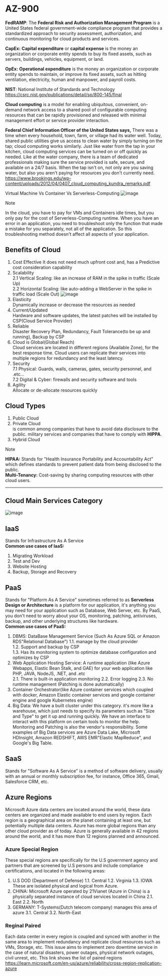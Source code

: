 # AZ-900
**FedRAMP**: The **Federal Risk and Authorization Management Program** is a United States federal government-wide compliance program that provides a standardized approach to security assessment, authorization, and continuous monitoring for cloud products and services.

**CapEx:** **Capital expenditure** or **capital expense** is the money an organization or corporate entity spends to buy its fixed assets, such as servers, buildings, vehicles, equipment, or land.

**OpEx:** **Operational expenditure** is the money an organization or corporate entity spends to maintain, or improve its fixed assets, such as hitting ventilation, electricity, human and manpower, and payroll costs.

**NIST**: National Institute of Standards and Technology https://csrc.nist.gov/publications/detail/sp/800-145/final

**Cloud computing** is a model for enabling ubiquitous, convenient, on-demand network access to a shared pool of configurable computing resources that can be rapidly provisioned and released with minimal management effort or service provider interaction. 

**Federal Chief Information Officer of the United States says,** There was a time when every household, town, farm, or village had its water well. Today, shared public utilities give us access to clean water by simply turning on the tap; cloud computing works similarly. Just like water from the tap in your kitchen, cloud computing services can be turned on or off quickly as needed. Like at the water company, there is a team of dedicated professionals making sure the service provided is safe, secure, and available on a 24/7 basis. When the tap isn't on, not only are you saving water, but also you aren't paying for resources you don't currently need.
https://www.brookings.edu/wp-content/uploads/2012/04/0407_cloud_computing_kundra_remarks.pdf

Virtual Machine Vs Container Vs Serverless-Computing
![image](https://github.com/mrkhorasani/AZ-900/assets/51242725/b21dbcaa-b007-4590-8c49-8bd9a403b62e)
> [!Note]  
> In the cloud, you have to pay for VMs and Containers idle times, but you only pay for the cost of Serverless-Computing runtime.
When you have an error in an application, you need to troubleshoot only the function that made a mistake for you separately, not all of the application. So this troubleshooting method doesn't affect all aspects of your application.
## Benefits of Cloud
1. Cost Effective
   It does not need much upfront cost and, has a Predictive cost consideration capability
2. Scalability <br>
   2.1 Vertical Scaling: like an increase of RAM in the spike in traffic (Scale Up) <br>
   2.2 Horizontal Scaling: like auto-adding a WebServer in the spike in traffic load (Scale Out)
   ![image](https://github.com/mrkhorasani/AZ-900/assets/51242725/6ff3da70-70e4-41c0-a590-1f758d74a046)
3. Elasticity<br>
   Dynamically increase or decrease the resources as needed 
4. Current/Updated<br>
   Hardware and software updates, the latest patches will be installed by CSP(Cloud Service Provider)
5. Reliable<br>
   Disaster Recovery Plan, Redundancy, Fault Tolerance(to be up and running), Backup by CSP
6. Cloud is Global(Global Reach)<br>
   Cloud services are located in different regions (Available Zone), for the best response time. Cloud users can replicate their services into multiple regions for redundancy and the least latency.
7. Security<br>
   7.1 Physical: Guards, walls, cameras, gates, security personnel, and .etc...<br>
   7.2  Digital & Cyber: firewalls and security software and tools
8. Agility<br>
   Allocate or de-allocate resources quickly
## Cloud Types
   1. Public Cloud
   2. Private Cloud<br>
      is common among companies that have to avoid data disclosure to the public. military services and companies that have to comply with **HIPPA**.
   3. Hybrid Cloud
> [!Note]
> **HIPAA:** Stands for "Health Insurance Portability and Accountability Act" which defines standards to prevent patient data from being disclosed to the public.<br>
> **Multi-Tenancy:**  Cost-saving by sharing computing resources with other cloud users.
----------------------------------------------------------------------------
## Cloud Main Services Category
![image](https://github.com/mrkhorasani/AZ-900/assets/51242725/ed0d94c4-efc1-475a-b26b-1e47c9c4e53c)
## IaaS 
Stands for Infrastructure As A Service<br>
**Common use cases of IaaS:**
   1. Migrating Workload
   2. Test and Dev
   3. Website Hosting
   4. Backup, Storage and Recovery
## PaaS
Stands for "Platform As A Service" sometimes referred to as **Serverless Design or Architecture** is a platform for our application, it's anything you may need for your application such as Database, Web Server, etc. By PaaS, you don't need to worry about your OS, monitoring, patching, antiviruses, backup, and other underlying structures like hardware.<br>
**Common use cases of PaaS:**
   1. DBMS: DataBase Management Service (Such As Azure SQL or Amazon RDS"Relational Database")
         1.1. manage by the cloud provider<br>
         1.2. Support and backup by CSP<br>
         1.3. Has its monitoring system to optimize database configuration and optimizes by CSP<br>
   2. Web Application Hosting Service: A runtime application (like Azure Webapps, Elastic Bean Stalk, and GAE) for your web application like PHP, JAVA, NodeJS, .NET, and .etc<br>
         2.1. There is built-in application monitoring
         2.2. Error logging
         2.3. No runtime management (Patching is done automatically)
   3.  Container Orchestrator(like Azure container services which coupled with docker, Amazon Elastic container services and google container engine and google Kubernetes engine)
   4.  Big Data: We have a built cluster under this category. it's more like a warehouse, which just needs to specify its parameters such as "Size and Type" to get it up and running quickly. We have an interface to interact with this platform on certain tools to monitor the help. Monitoring and Patching is also the vendor's responsibility. Some examples of Big  Data services are Azure Data Lake, Microsoft HDInsight, Amazon REDSHIFT, AWS EMR"Elastic MapReduce", and Google's Big Table.
## SaaS
Stands for "Software As A Service" is a method of software delivery, usually with an annual or monthly subscription fee, for instance, Office 365, Gmail, Salesforce CRM, etc.
## Azure Regions
Microsoft Azure data centers are located around the world, these data centers are organized and made available to end users by region. Each region is a geographical area on the planet containing at least one, but potentially multiple data centers. 
Azure has more global regions than any other cloud provider as of today.
Azure is generally available in 42 regions around the world, and it has more than 12 regions planned and announced.
### Azure Special Region
These special regions are specifically for the U.S government agency and partners that are screened by U.S persons and include compliance certifications, and located in the following areas:
   1. U.S DOD (Department of Defense)
      1.1. Central
      1.2. Virginia
      1.3. IOWA
These are isolated physical and logical from Azure. 
   2. CHINA: Microsoft Azure operated by 21Vianet (Azure in China) is a physically separated instance of cloud services located in China
      2.1. East
      2.2. North
   3. GERMANY: T-Systems(Dutch telecom company) manages this area of azure
      3.1. Central
      3.2. North-East
### Reginal Paired
Each data center in every region is coupled and synced with another in the same area to implement redundancy and replicate cloud resources such as VMs, Storage, etc. This issue aims to  implement zero downtime service in the case of natural disasters, power outages, physical network outages, civil unrest, etc. 
This link shows the list of paired regions https://learn.microsoft.com/en-us/azure/reliability/cross-region-replication-azure
